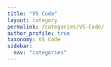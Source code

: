 ```yaml
---
title: "VS Code"
layout: category
permalink: /categories/VS-Code/
author_profile: true
taxonomy: VS Code
sidebar:
  nav: "categories"
---
```


